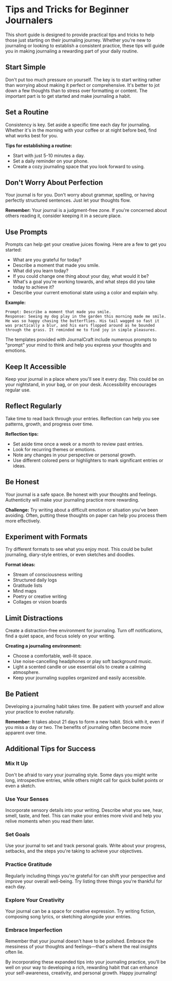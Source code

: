 # Tips and Tricks for Beginner Journalers

This short guide is designed to provide practical tips and tricks to help those just starting on their journaling journey. Whether you're new to journaling or looking to establish a consistent practice, these tips will guide you in making journaling a rewarding part of your daily routine.

## Start Simple

Don't put too much pressure on yourself. The key is to start writing rather than worrying about making it perfect or comprehensive. It's better to jot down a few thoughts than to stress over formatting or content. The important part is to get started and make journaling a habit.

## Set a Routine

Consistency is key. Set aside a specific time each day for journaling. Whether it's in the morning with your coffee or at night before bed, find what works best for you.

**Tips for establishing a routine:**
- Start with just 5-10 minutes a day.
- Set a daily reminder on your phone.
- Create a cozy journaling space that you look forward to using.

## Don't Worry About Perfection

Your journal is for you. Don't worry about grammar, spelling, or having perfectly structured sentences. Just let your thoughts flow.

**Remember:** Your journal is a judgment-free zone. If you're concerned about others reading it, consider keeping it in a secure place.

## Use Prompts

Prompts can help get your creative juices flowing. Here are a few to get you started:
- What are you grateful for today?
- Describe a moment that made you smile.
- What did you learn today?
- If you could change one thing about your day, what would it be?
- What's a goal you're working towards, and what steps did you take today to achieve it?
- Describe your current emotional state using a color and explain why.

**Example:**
```
Prompt: Describe a moment that made you smile.
Response: Seeing my dog play in the garden this morning made me smile. He was so happy chasing the butterflies. His tail wagged so fast it was practically a blur, and his ears flopped around as he bounded through the grass. It reminded me to find joy in simple pleasures.
```

The templates provided with JournalCraft include numerous prompts to "prompt" your mind to think and help you express your thoughts and emotions.

## Keep It Accessible

Keep your journal in a place where you'll see it every day. This could be on your nightstand, in your bag, or on your desk. Accessibility encourages regular use.

## Reflect Regularly

Take time to read back through your entries. Reflection can help you see patterns, growth, and progress over time.

**Reflection tips:**
- Set aside time once a week or a month to review past entries.
- Look for recurring themes or emotions.
- Note any changes in your perspective or personal growth.
- Use different colored pens or highlighters to mark significant entries or ideas.

## Be Honest

Your journal is a safe space. Be honest with your thoughts and feelings. Authenticity will make your journaling practice more rewarding.

**Challenge:** Try writing about a difficult emotion or situation you've been avoiding. Often, putting these thoughts on paper can help you process them more effectively.

## Experiment with Formats

Try different formats to see what you enjoy most. This could be bullet journaling, diary-style entries, or even sketches and doodles.

**Format ideas:**

- Stream of consciousness writing
- Structured daily logs
- Gratitude lists
- Mind maps
- Poetry or creative writing
- Collages or vision boards

## Limit Distractions

Create a distraction-free environment for journaling. Turn off notifications, find a quiet space, and focus solely on your writing.

**Creating a journaling environment:**

- Choose a comfortable, well-lit space.
- Use noise-cancelling headphones or play soft background music.
- Light a scented candle or use essential oils to create a calming atmosphere.
- Keep your journaling supplies organized and easily accessible.

## Be Patient

Developing a journaling habit takes time. Be patient with yourself and allow your practice to evolve naturally.

**Remember:** It takes about 21 days to form a new habit. Stick with it, even if you miss a day or two. The benefits of journaling often become more apparent over time.

## Additional Tips for Success

### Mix It Up

Don't be afraid to vary your journaling style. Some days you might write long, introspective entries, while others might call for quick bullet points or even a sketch.

### Use Your Senses

Incorporate sensory details into your writing. Describe what you see, hear, smell, taste, and feel. This can make your entries more vivid and help you relive moments when you read them later.

### Set Goals

Use your journal to set and track personal goals. Write about your progress, setbacks, and the steps you're taking to achieve your objectives.

### Practice Gratitude

Regularly including things you're grateful for can shift your perspective and improve your overall well-being. Try listing three things you're thankful for each day.

### Explore Your Creativity

Your journal can be a space for creative expression. Try writing fiction, composing song lyrics, or sketching alongside your entries.

### Embrace Imperfection

Remember that your journal doesn't have to be polished. Embrace the messiness of your thoughts and feelings—that's where the real insights often lie.

By incorporating these expanded tips into your journaling practice, you'll be well on your way to developing a rich, rewarding habit that can enhance your self-awareness, creativity, and personal growth. Happy journaling!